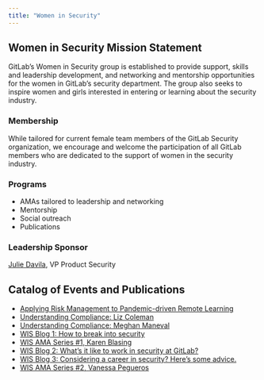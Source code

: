 ```yaml
---
title: "Women in Security"
---
```


## Women in Security Mission Statement

GitLab’s Women in Security group is established to provide support, skills and leadership development, and networking and mentorship opportunities for the women in GitLab’s security department. The group also seeks to inspire women and girls interested in entering or learning about the security industry.

### Membership

While tailored for current female team members of the GitLab Security organization, we encourage and welcome the participation of all GitLab members who are dedicated to the support of women in the security industry.

### Programs

- AMAs tailored to leadership and networking
- Mentorship
- Social outreach
- Publications

### Leadership Sponsor

[Julie Davila](https://gitlab.com/juliedavila), VP Product Security

## Catalog of Events and Publications

- [Applying Risk Management to Pandemic-driven Remote Learning](https://about.gitlab.com/blog/2020/08/27/applying-risk-management-to-remote-learning/)
- [Understanding Compliance: Liz Coleman](https://www.youtube.com/watch?v=WfbAQfUz-_w)
- [Understanding Compliance: Meghan Maneval](https://www.youtube.com/watch?v=h95ddzEsTog)
- [WIS Blog 1: How to break into security](https://about.gitlab.com/blog/2020/11/12/breaking-into-security/)
- [WIS AMA Series #1, Karen Blasing](https://drive.google.com/file/d/1iLShz008zg9Eatvc4jmVQRy9amMVZK7o/view?usp=sharing)
- [WIS Blog 2: What’s it like to work in security at GitLab?](https://about.gitlab.com/blog/2021/01/07/whats-it-like-to-work-security-at-gitlab/)
- [WIS Blog 3: Considering a career in security? Here’s some advice.](https://about.gitlab.com/blog/2021/03/04/considering-a-career-in-security/)
- [WIS AMA Series #2, Vanessa Pegueros](https://docs.google.com/document/d/1HW3wAtrpoe0sH2Vx3vAC2UvSgxu03IZD52OXSPiLUkI/edit?usp=sharing)
